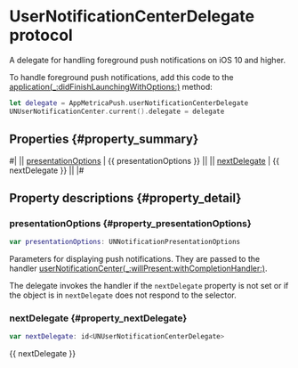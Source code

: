 # UserNotificationCenterDelegate protocol

A delegate for handling foreground push notifications on iOS 10 and higher.

To handle foreground push notifications, add this code to the [application(_:didFinishLaunchingWithOptions:)](https://developer.apple.com/documentation/uikit/uiapplicationdelegate/1622921-application?language=swift) method:

```swift translate=no
let delegate = AppMetricaPush.userNotificationCenterDelegate
UNUserNotificationCenter.current().delegate = delegate
```

## Properties {#property_summary}

#|
|| [presentationOptions](#property_presentationOptions) | {{ presentationOptions }} ||
|| [nextDelegate](#property_nextDelegate) | {{ nextDelegate }} ||
|#

## Property descriptions {#property_detail}

### presentationOptions {#property_presentationOptions}

```swift translate=no
var presentationOptions: UNNotificationPresentationOptions
```

Parameters for displaying push notifications. They are passed to the handler [userNotificationCenter(_:willPresent:withCompletionHandler:)](https://developer.apple.com/documentation/usernotifications/unusernotificationcenterdelegate/1649518-usernotificationcenter?language=swift).

The delegate invokes the handler if the `nextDelegate` property is not set or if the object is in `nextDelegate` does not respond to the selector.

### nextDelegate {#property_nextDelegate}

```swift translate=no
var nextDelegate: id<UNUserNotificationCenterDelegate>
```

{{ nextDelegate }}
